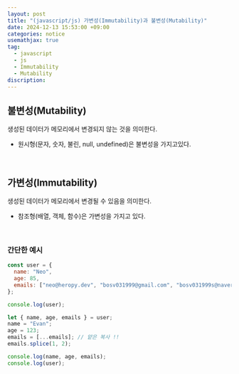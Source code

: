 ```yaml
---
layout: post
title: "(javascript/js) 가변성(Immutability)과 불변성(Mutability)"
date: 2024-12-13 15:53:00 +09:00
categories: notice
usemathjax: true
tag:
  - javascript
  - js
  - Immutability
  - Mutability
discription:
---
```


## 불변성(Mutability)

생성된 데이터가 메모리에서 변경되지 않는 것을 의미한다.

- 원시형(문자, 숫자, 불린, null, undefined)은 불변성을 가지고있다.

<br>

## 가변성(Immutability)

생성된 데이터가 메모리에서 변경될 수 있음을 의미한다.

- 참조형(배열, 객체, 함수)은 가변성을 가지고 있다.

<br>

### 간단한 예시

```js
const user = {
  name: "Neo",
  age: 85,
  emails: ["neo@heropy.dev", "bosv031999@gmail.com", "bosv031999s@naver.com"],
};

console.log(user);

let { name, age, emails } = user;
name = "Evan";
age = 123;
emails = [...emails]; // 얕은 복사 !!
emails.splice(1, 2);

console.log(name, age, emails);
console.log(user);
```

<br>
